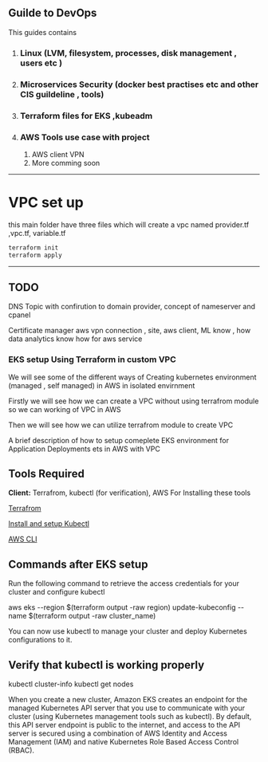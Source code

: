 ## Guilde to DevOps

This guides contains

1. ### Linux (LVM, filesystem, processes, disk management , users etc )

1. ### Microservices Security (docker best practises etc and other CIS guildeline , tools)

1. ### Terraform files for EKS ,kubeadm

1. ### AWS Tools use case with project
   1. AWS client VPN
   1. More comming soon

---

# VPC set up

this main folder have three files which will create a vpc named provider.tf ,vpc.tf, variable.tf

```bash
terraform init
terraform apply
```

---

## TODO

DNS Topic with confirution to domain provider, concept of nameserver and cpanel

Certificate manager aws
vpn connection , site, aws client,
ML know , how
data analytics know how for aws service

### EKS setup Using Terraform in custom VPC

We will see some of the different ways of Creating kubernetes environment (managed , self managed) in AWS in isolated envirnment

Firstly we will see how we can create a VPC without using terrafrom module so we can working of VPC in AWS

Then we will see how we can utilize terrafrom module to create VPC

A brief description of how to setup comeplete EKS environment for Application
Deployments ets in AWS with VPC

## Tools Required

**Client:** Terrafrom, kubectl (for verification), AWS
For Installing these tools

[Terrafrom](https://www.terraform.io/downloads/)

[Install and setup Kubectl](https://kubernetes.io/docs/tasks/tools/install-kubectl-linux/)

[AWS CLI](https://docs.aws.amazon.com/cli/latest/userguide/getting-started-install.html)

## Commands after EKS setup

Run the following command to retrieve the access credentials for your cluster and configure kubectl

aws eks --region $(terraform output -raw region) update-kubeconfig --name $(terraform output -raw cluster_name)

You can now use kubectl to manage your cluster and deploy Kubernetes configurations to it.

## Verify that kubectl is working properly

kubectl cluster-info
kubectl get nodes

When you create a new cluster, Amazon EKS creates an endpoint for the managed Kubernetes API server that you use to communicate with your cluster (using Kubernetes management tools such as kubectl). By default, this API server endpoint is public to the internet, and access to the API server is secured using a combination of AWS Identity and Access Management (IAM) and native Kubernetes Role Based Access Control (RBAC).
